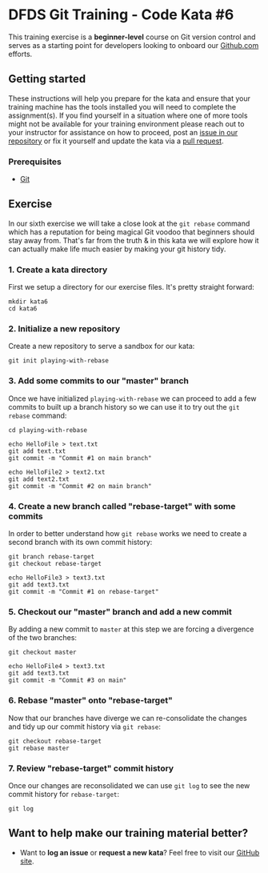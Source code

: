 DFDS Git Training - Code Kata #6
======================================

This training exercise is a **beginner-level** course on Git version control and serves as a starting point for developers looking to onboard our [Github.com](https://github.com/dfds) efforts.

## Getting started
These instructions will help you prepare for the kata and ensure that your training machine has the tools installed you will need to complete the assignment(s). If you find yourself in a situation where one of more tools might not be available for your training environment please reach out to your instructor for assistance on how to proceed, post an [issue in our repository](https://github.com/dfds/dojo/issues) or fix it yourself and update the kata via a [pull request](https://github.com/dfds/dojo/pulls).

### Prerequisites
* [Git](https://git-scm.com/downloads)

## Exercise
In our sixth exercise we will take a close look at the `git rebase` command which has a reputation for being magical Git voodoo that beginners should stay away from. That's far from the truth & in this kata we will explore how it can actually make life much easier by making your git history tidy.

### 1. Create a kata directory
First we setup a directory for our exercise files. It's pretty straight forward:

```
mkdir kata6
cd kata6
```

### 2. Initialize a new repository
Create a new repository to serve a sandbox for our kata:

```
git init playing-with-rebase
```

### 3. Add some commits to our "master" branch
Once we have initialized `playing-with-rebase` we can proceed to add a few commits to built up a branch history so we can use it to try out the `git rebase` command:

```
cd playing-with-rebase

echo HelloFile > text.txt
git add text.txt
git commit -m "Commit #1 on main branch"

echo HelloFile2 > text2.txt
git add text2.txt
git commit -m "Commit #2 on main branch"
```

### 4. Create a new branch called "rebase-target" with some commits
In order to better understand how `git rebase` works we need to create a second branch with its own commit history:

```
git branch rebase-target
git checkout rebase-target

echo HelloFile3 > text3.txt
git add text3.txt
git commit -m "Commit #1 on rebase-target"
```

### 5. Checkout our "master" branch and add a new commit
By adding a new commit to `master` at this step we are forcing a divergence of the two branches:

```
git checkout master

echo HelloFile4 > text3.txt
git add text3.txt
git commit -m "Commit #3 on main"
```

### 6. Rebase "master" onto "rebase-target" 
Now that our branches have diverge we can re-consolidate the changes and tidy up our commit history via `git rebase`:

```
git checkout rebase-target
git rebase master
```

### 7. Review "rebase-target" commit history
Once our changes are reconsolidated we can use `git log` to see the new commit history for `rebase-target`:

```
git log
```

## Want to help make our training material better?
 * Want to **log an issue** or **request a new kata**? Feel free to visit our [GitHub site](https://github.com/dfds/dojo/issues).
